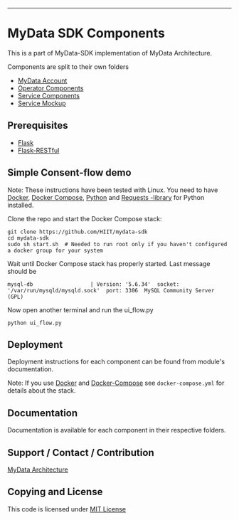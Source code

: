 ---

# MyData SDK Components
This is a part of MyData-SDK implementation of MyData Architecture.

Components are split to their own folders

- [ MyData Account ](/Account/)
- [ Operator Components ](/Operator_Components/)
- [ Service Components ](/Service_Components/)
- [ Service Mockup ](/Service_Mockup/)

## Prerequisites
- [Flask](http://flask.pocoo.org/)
- [Flask-RESTful](http://flask-restful.readthedocs.org/)

## Simple Consent-flow demo

Note:
These instructions have been tested with Linux.
You need to have [Docker](https://www.docker.com/products/overview#/install_the_platform), [Docker Compose](https://docs.docker.com/compose/), [Python](https://www.python.org/) and [Requests -library](http://docs.python-requests.org/) for Python installed.

Clone the repo and start the Docker Compose stack:
```
git clone https://github.com/HIIT/mydata-sdk
cd mydata-sdk
sudo sh start.sh  # Needed to run root only if you haven't configured a docker group for your system
```

Wait until Docker Compose stack has properly started. Last message should be
```
mysql-db                  | Version: '5.6.34'  socket: '/var/run/mysqld/mysqld.sock'  port: 3306  MySQL Community Server (GPL)
```

Now open another terminal and run the ui_flow.py
```
python ui_flow.py
```


## Deployment

Deployment instructions for each component can be found from module's documentation.

Note: If you use [Docker](https://www.docker.com/products/overview#/install_the_platform) and [Docker-Compose](https://docs.docker.com/compose/) see `docker-compose.yml` for details about the stack.

## Documentation

Documentation is available for each component in their respective folders.

## Support / Contact / Contribution
[MyData Architecture](https://github.com/HIIT/mydata-stack)

## Copying and License
This code is licensed under [MIT License](LICENSE)
